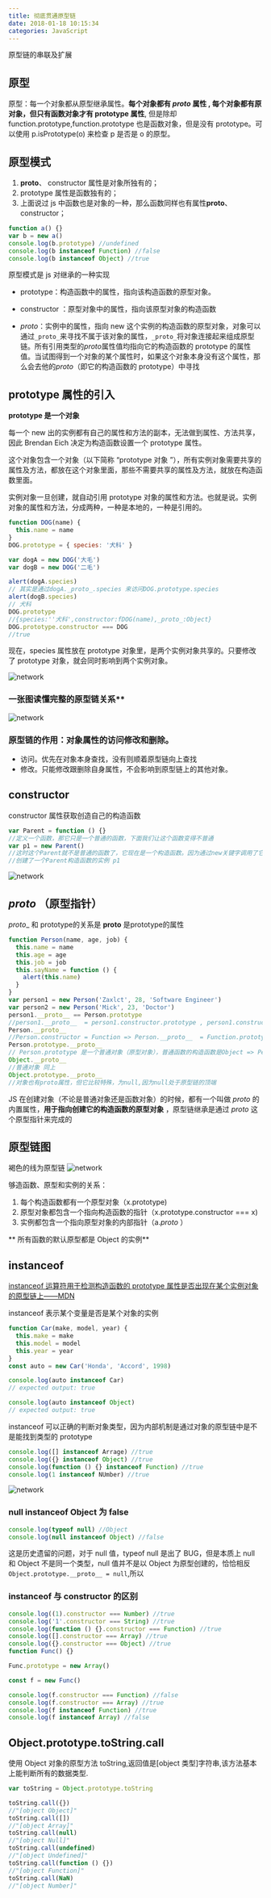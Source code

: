 ```yaml
---
title: 彻底贯通原型链
date: 2018-01-18 10:15:34
categories: JavaScript
---
```


原型链的串联及扩展

<!--more-->

## 原型

原型：每一个对象都从原型继承属性。**每个对象都有 _proto_ 属性 , 每个对象都有原对象，但只有函数对象才有 prototype 属性**, 但是除却 function.prototype,function.prototype 也是函数对象，但是没有 prototype。可以使用 p.isPrototype(o) 来检查 p 是否是 o 的原型。

## 原型模式

1. **proto**、 constructor 属性是对象所独有的；
2. prototype 属性是函数独有的；
3. 上面说过 js 中函数也是对象的一种，那么函数同样也有属性**proto**、 constructor；

```javascript
function a() {}
var b = new a()
console.log(b.prototype) //undefined
console.log(b instanceof Function) //false
console.log(b instanceof Object) //true
```

原型模式是 js 对继承的一种实现

- prototype：构造函数中的属性，指向该构造函数的原型对象。

- constructor ：原型对象中的属性，指向该原型对象的构造函数

- _proto_：实例中的属性，指向 new 这个实例的构造函数的原型对象，对象可以通过`_proto_`来寻找不属于该对象的属性，`_proto_`将对象连接起来组成原型链。所有引用类型的*proto*属性值均指向它的构造函数的 prototype 的属性值。当试图得到一个对象的某个属性时，如果这个对象本身没有这个属性，那么会去他的*proto*（即它的构造函数的 prototype）中寻找

## prototype 属性的引入

**prototype 是一个对象**

每一个 new 出的实例都有自己的属性和方法的副本，无法做到属性、方法共享，因此 Brendan Eich 决定为构造函数设置一个 prototype 属性。

这个对象包含一个对象（以下简称 “prototype 对象 ”），所有实例对象需要共享的属性及方法，都放在这个对象里面，那些不需要共享的属性及方法，就放在构造函数里面。

实例对象一旦创建，就自动引用 prototype 对象的属性和方法。也就是说。实例对象的属性和方法，分成两种，一种是本地的，一种是引用的。

```javascript
function DOG(name) {
  this.name = name
}
DOG.prototype = { species: '犬科' }

var dogA = new DOG('大毛')
var dogB = new DOG('二毛')

alert(dogA.species)
// 其实是通过dogA._proto_.species 来访问DOG.prototype.species
alert(dogB.species)
// 犬科
DOG.prototype
//{species:''犬科',constructor:fDOG(name),_proto_:Object}
DOG.prototype.constructor === DOG
//true
```

现在，species 属性放在 prototype 对象里，是两个实例对象共享的。只要修改了 prototype 对象，就会同时影响到两个实例对象。

![network](/images/prototype/1.png)

### 一张图读懂完整的原型链关系\*\*

![network](/images/prototype/prototype.image)

### 原型链的作用：对象属性的访问修改和删除。

- 访问。优先在对象本身查找，没有则顺着原型链向上查找
- 修改。只能修改跟删除自身属性，不会影响到原型链上的其他对象。

## constructor

constructor 属性获取创造自己的构造函数

```javascript
var Parent = function () {}
//定义一个函数，那它只是一个普通的函数，下面我们让这个函数变得不普通
var p1 = new Parent()
//这时这个Parent就不是普通的函数了，它现在是一个构造函数。因为通过new关键字调用了它
//创建了一个Parent构造函数的实例 p1
```

![network](/images/prototype/constructor.png)

## _proto_ （原型指针）
_proto__ 和 prototype的关系是 __proto__ 是prototype的属性

```javascript
function Person(name, age, job) {
  this.name = name
  this.age = age
  this.job = job
  this.sayName = function () {
    alert(this.name)
  }
}
var person1 = new Person('Zaxlct', 28, 'Software Engineer')
var person2 = new Person('Mick', 23, 'Doctor')
person1.__proto__ == Person.prototype
//person1.__proto__  = person1.constructor.prototype , person1.constructor = Person
Person.__proto__
//Person.constructor = Function => Person.__proto__  = Function.prototype
Person.prototype.__proto__
// Person.prototype 是一个普通对象（原型对象），普通函数的构造函数是Object => Person.prototype.__proto__ =  Object.prototype
Object.__proto__
//普通对象 同上
Object.prototype.__proto__
//对象也有proto属性，但它比较特殊，为null,因为null处于原型链的顶端
```

JS 在创建对象（不论是普通对象还是函数对象）的时候，都有一个叫做 _proto_ 的内置属性，**用于指向创建它的构造函数的原型对象** ，原型链继承是通过 _proto_ 这个原型指针来完成的

## 原型链图

褐色的线为原型链 ![network](/images/prototype/2.png)

够造函数、原型和实例的关系：

1.  每个构造函数都有一个原型对象（x.prototype)
2.  原型对象都包含一个指向构造函数的指针（x.prototype.constructor === x)
3.  实例都包含一个指向原型对象的内部指针（a._proto_ ）

** 所有函数的默认原型都是 Object 的实例**

## instanceof

[instanceof 运算符用于检测构造函数的 prototype 属性是否出现在某个实例对象的原型链上——MDN](https://developer.mozilla.org/zh-CN/docs/Web/JavaScript/Reference/Operators/instanceof)

instanceof 表示某个变量是否是某个对象的实例

```javascript
function Car(make, model, year) {
  this.make = make
  this.model = model
  this.year = year
}
const auto = new Car('Honda', 'Accord', 1998)

console.log(auto instanceof Car)
// expected output: true

console.log(auto instanceof Object)
// expected output: true
```

instanceof 可以正确的判断对象类型，因为内部机制是通过对象的原型链中是不是能找到类型的 prototype

```javascript
console.log([] instanceof Arrage) //true
console.log({} instanceof Object) //true
console.log(function () {} instanceof Function) //true
console.log(1 instanceof NUmber) //true
```

![network](/images/prototype/instanceof.image)

### null instanceof Object 为 false

```javascript
console.log(typeof null) //Object
console.log(null instanceof Object) //false
```

这是历史遗留的问题，对于 null 值，typeof null 是出了 BUG，但是本质上 null 和 Object 不是同一个类型，null 值并不是以 Object 为原型创建的，恰恰相反`Object.prototype.__proto__ = null`,所以

### instanceof 与 constructor 的区别

```javascript
console.log((1).constructor === Number) //true
console.log('1'.constructor === String) //true
console.log(function () {}.constructor === Function) //true
console.log([].constructor === Array) //true
console.log({}.constructor === Object) //true
function Func() {}

Func.prototype = new Array()

const f = new Func()

console.log(f.constructor === Function) //false
console.log(f.constructor === Array) //true
console.log(f instanceof Function) //true
console.log(f instanceof Array) //false
```

## Object.prototype.toString.call

使用 Object 对象的原型方法 toString,返回值是[object 类型]字符串,该方法基本上能判断所有的数据类型.

```javascript
var toString = Object.prototype.toString

toString.call({})
//"[object Object]"
toString.call([])
//"[object Array]"
toString.call(null)
//"[object Null]"
toString.call(undefined)
//"[object Undefined]"
toString.call(function () {})
//"[object Function]"
toString.call(NaN)
//"[object Number]"
```
